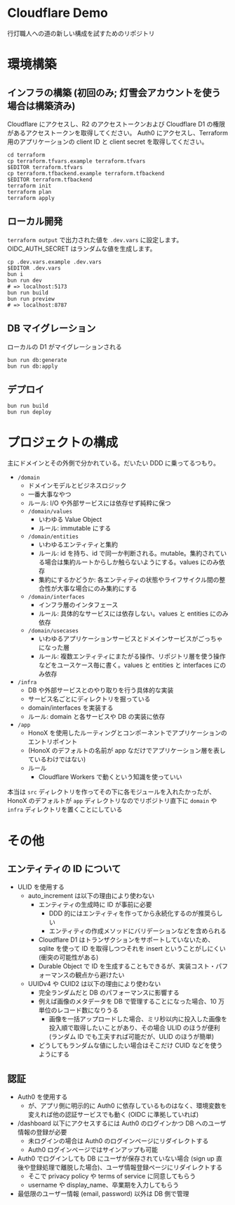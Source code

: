 # Cloudflare Demo

行灯職人への道の新しい構成を試すためのリポジトリ

# 環境構築

## インフラの構築 (初回のみ; 灯雪会アカウントを使う場合は構築済み)

Cloudflare にアクセスし、R2 のアクセストークンおよび Cloudflare D1 の権限があるアクセストークンを取得してください。
Auth0 にアクセスし、Terraform 用のアプリケーションの client ID と client secret を取得してください。

```
cd terraform
cp terraform.tfvars.example terraform.tfvars
$EDITOR terraform.tfvars
cp terraform.tfbackend.example terraform.tfbackend
$EDITOR terraform.tfbackend
terraform init
terraform plan
terraform apply
```

## ローカル開発

`terraform output` で出力された値を `.dev.vars` に設定します。
OIDC_AUTH_SECRET はランダムな値を生成します。

```
cp .dev.vars.example .dev.vars
$EDITOR .dev.vars
bun i
bun run dev
# => localhost:5173
bun run build
bun run preview
# => localhost:8787
```

## DB マイグレーション

ローカルの D1 がマイグレーションされる

```
bun run db:generate
bun run db:apply
```

## デプロイ

```
bun run build
bun run deploy
```

# プロジェクトの構成

主にドメインとその外側で分かれている。だいたい DDD に乗ってるつもり。

- `/domain`
  - ドメインモデルとビジネスロジック
  - 一番大事なやつ
  - ルール: I/O や外部サービスには依存せず純粋に保つ
  - `/domain/values`
    - いわゆる Value Object
    - ルール: immutable にする
  - `/domain/entities`
    - いわゆるエンティティと集約
    - ルール: id を持ち、id で同一か判断される。mutable。集約されている場合は集約ルートからしか触らないようにする。values にのみ依存
    - 集約にするかどうか: 各エンティティの状態やライフサイクル間の整合性が大事な場合にのみ集約にする
  - `/domain/interfaces`
    - インフラ層のインタフェース
    - ルール: 具体的なサービスには依存しない。values と entities にのみ依存
  - `/domain/usecases`
    - いわゆるアプリケーションサービスとドメインサービスがごっちゃになった層
    - ルール: 複数エンティティにまたがる操作、リポジトリ層を使う操作などをユースケース毎に書く。values と entities と interfaces にのみ依存
- `/infra`
  - DB や外部サービスとのやり取りを行う具体的な実装
  - サービス名ごとにディレクトリを掘っている
  - domain/interfaces を実装する
  - ルール: domain と各サービスや DB の実装に依存
- `/app`
  - HonoX を使用したルーティングとコンポーネントでアプリケーションのエントリポイント
  - (HonoX のデフォルトの名前が app なだけでアプリケーション層を表しているわけではない)
  - ルール
    - Cloudflare Workers で動くという知識を使っていい

本当は `src` ディレクトリを作ってその下に各モジュールを入れたかったが、HonoX のデフォルトが `app` ディレクトリなのでリポジトリ直下に `domain` や `infra` ディレクトリを置くことにしている

# その他

## エンティティの ID について

- ULID を使用する
  - auto_increment は以下の理由により使わない
    - エンティティの生成時に ID が事前に必要
      - DDD 的にはエンティティを作ってから永続化するのが推奨らしい
      - エンティティの作成メソッドにバリデーションなどを含められる
    - Cloudflare D1 はトランザクションをサポートしていないため、sqlite を使って ID を取得しつつそれを insert ということがしにくい (衝突の可能性がある)
    - Durable Object で ID を生成することもできるが、実装コスト・パフォーマンスの観点から避けたい
  - UUIDv4 や CUID2 は以下の理由により使わない
    - 完全ランダムだと DB のパフォーマンスに影響する
    - 例えば画像のメタデータを DB で管理することになった場合、10 万単位のレコード数になりうる
      - 画像を一括アップロードした場合、ミリ秒以内に投入した画像を投入順で取得したいことがあり、その場合 ULID のほうが便利 (ランダム ID でも工夫すれば可能だが、ULID のほうが簡単)
    - どうしてもランダムな値にしたい場合はそこだけ CUID などを使うようにする

## 認証

- Auth0 を使用する
  - が、アプリ側に明示的に Auth0 に依存しているものはなく、環境変数を変えれば他の認証サービスでも動く (OIDC に準拠していれば)
- /dashboard 以下にアクセスするには Auth0 のログインかつ DB へのユーザ情報の登録が必要
  - 未ログインの場合は Auth0 のログインページにリダイレクトする
  - Auth0 ログインページではサインアップも可能
- Auth0 でログインしても DB にユーザが保存されていない場合 (sign up 直後や登録処理で離脱した場合)、ユーザ情報登録ページにリダイレクトする
  - そこで privacy policy や terms of service に同意してもらう
  - username や display_name、卒業期を入力してもらう
- 最低限のユーザー情報 (email, password) 以外は DB 側で管理
